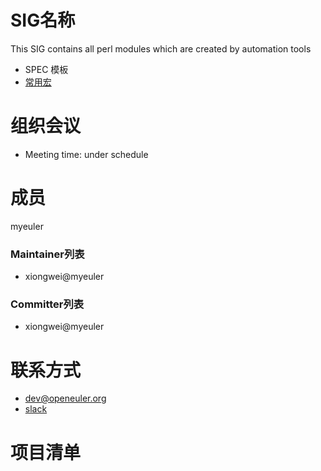 # SIG名称

This SIG contains all perl modules which are created by automation tools

- SPEC 模板
- [常用宏](常用宏.md)


# 组织会议

- Meeting time: under schedule



# 成员
myeuler

### Maintainer列表
- xiongwei@myeuler



### Committer列表
- xiongwei@myeuler



# 联系方式

- [dev@openeuler.org](dev@openeuler.org)
- [slack](openeuler.slack.com)


# 项目清单

